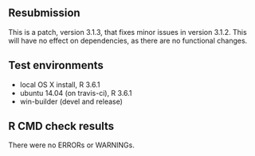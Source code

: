 ## Resubmission
This is a patch, version 3.1.3, that fixes minor issues in version 3.1.2. This will have no effect on dependencies, as there are no 
functional changes.

## Test environments
* local OS X install, R 3.6.1
* ubuntu 14.04 (on travis-ci), R 3.6.1
* win-builder (devel and release)

## R CMD check results
There were no ERRORs or WARNINGs. 